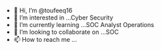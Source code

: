 - 👋 Hi, I’m @toufeeq16
- 👀 I’m interested in ...Cyber Security 
- 🌱 I’m currently learning ...SOC Analyst Operations
- 💞️ I’m looking to collaborate on ...SOC
- 📫 How to reach me ...

<!---
toufeeq16/toufeeq16 is a ✨ special ✨ repository because its `README.md` (this file) appears on your GitHub profile.
You can click the Preview link to take a look at your changes.
--->
